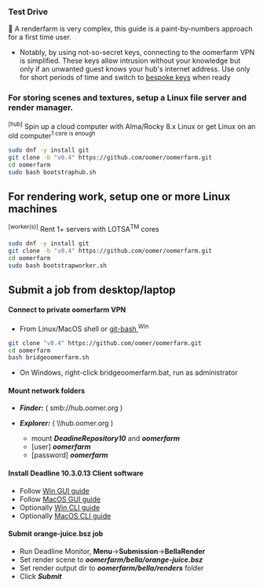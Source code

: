 ### Test Drive

 📘 A renderfarm is very complex, this guide is a paint-by-numbers approach for a first time user.

- Notably, by using not-so-secret keys, connecting to the oomerfarm VPN is simplified. These keys allow intrusion without your knowledge but only if an unwanted guest knows your hub's internet address. Use only for short periods of time and switch to [bespoke keys](BespokeRenderfarm.md) when ready


### For storing scenes and textures, setup a Linux file server and render manager.

<sup>[hub]</sup> Spin up a cloud computer with Alma/Rocky 8.x Linux or get Linux on an old computer<sup>1 core is enough</sup>

```sh
sudo dnf -y install git
git clone -b "v0.4" https://github.com/oomer/oomerfarm.git
cd oomerfarm 
sudo bash bootstraphub.sh
```

## For rendering work, setup one or more Linux machines

<sup>[worker(s)]</sup> Rent 1+ servers with LOTSA<sup>TM</sup> cores

```sh
sudo dnf -y install git
git clone -b "v0.4" https://github.com/oomer/oomerfarm.git
cd oomerfarm 
sudo bash bootstrapworker.sh
```

## Submit a job from desktop/laptop
#### Connect to private oomerfarm VPN
- From Linux/MacOS shell or [ git-bash ]( https://git-scm.com )<sup>Win</sup>
```sh
git clone "v0.4" https://github.com/oomer/oomerfarm.git
cd oomerfarm 
bash bridgeoomerfarm.sh
```
* On Windows, right-click bridgeoomerfarm.bat, run as administrator

#### Mount network folders

- ***Finder:*** ( smb://hub.oomer.org )
- ***Explorer:*** ( \\\\hub.oomer.org )

    - mount ***DeadineRepository10*** and ***oomerfarm***
    - [user] ***oomerfarm***
    - [password] ***oomerfarm***

#### Install Deadline 10.3.0.13 Client software
- Follow [Win GUI guide](GuiDeadlineClientInstallWindows.md)
- Follow [MacOS GUI guide](GuiDeadlineClientInstallMacOS.md)
- Optionally [Win CLI guide](CliDeadlineClientInstallWindows.md)
- Optionally [MacOS CLI guide](CliDeadlineClientInstallMacOS.md)

#### Submit orange-juice.bsz job
- Run Deadline Monitor, **Menu**->**Submission**->**BellaRender**
- Set render scene to ***oomerfarm/bella/orange-juice.bsz***
- Set render output dir to ***oomerfarm/bella/renders*** folder
- Click ***Submit***
